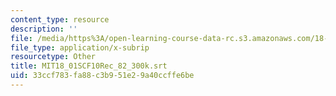 ```yaml
---
content_type: resource
description: ''
file: /media/https%3A/open-learning-course-data-rc.s3.amazonaws.com/18-01sc-single-variable-calculus-fall-2010/33ccf783fa88c3b951e29a40ccffe6be_MIT18_01SCF10Rec_82_300k.srt
file_type: application/x-subrip
resourcetype: Other
title: MIT18_01SCF10Rec_82_300k.srt
uid: 33ccf783-fa88-c3b9-51e2-9a40ccffe6be
---
```

